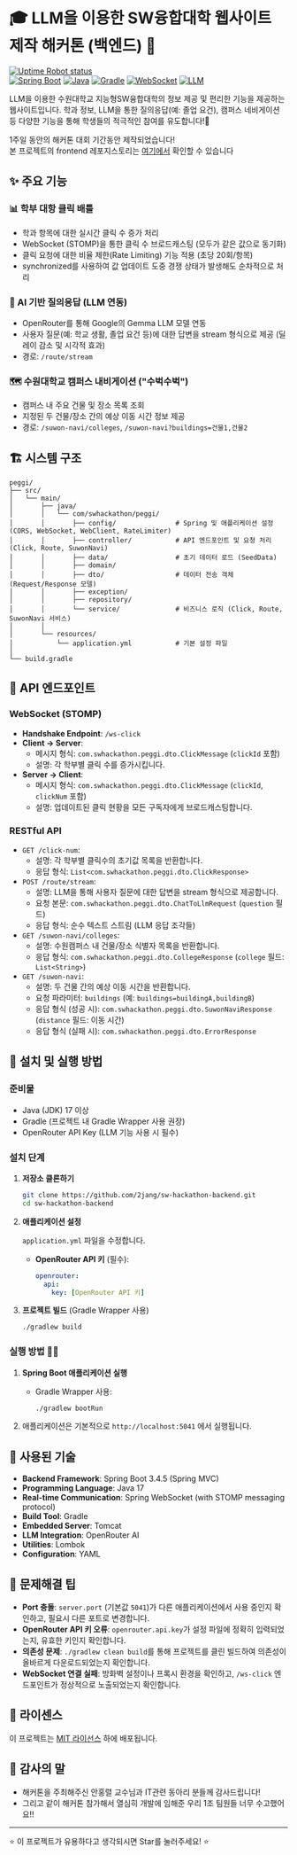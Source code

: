 # 🎓 LLM을 이용한 SW융합대학 웹사이트 제작 해커톤 (백엔드) 🏫

[![Uptime Robot status](https://img.shields.io/uptimerobot/status/m800668201-c738159d6dea0ef0205cad01?up_message=Online&down_message=Offline&style=for-the-badge&logo=uptimerobot&logoColor=white&label=status&labelColor=065f46&color=10b981)](https://uswai.2jang.me)  
[![Spring Boot](https://img.shields.io/badge/Spring%20Boot-3.4.5-6DB33F?style=for-the-badge&logo=springboot&logoColor=white)](https://spring.io/projects/spring-boot)
[![Java](https://img.shields.io/badge/Java-17-ED8B00?style=for-the-badge&logo=openjdk&logoColor=white)](https://www.java.com/)
[![Gradle](https://img.shields.io/badge/Gradle-8.13-02303A?style=for-the-badge&logo=gradle&logoColor=white)](https://gradle.org/)
[![WebSocket](https://img.shields.io/badge/WebSocket-STOMP-blue?style=for-the-badge&logo=socketdotio&logoColor=white)](https://stomp.github.io/)
[![LLM](https://img.shields.io/badge/LLM-OpenRouter-9cf?style=for-the-badge&logo=openai&logoColor=white)](https://openrouter.ai/)

LLM을 이용한 수원대학교 지능형SW융합대학의 정보 제공 및 편리한 기능을 제공하는 웹사이트입니다. 학과 정보, LLM을 통한 질의응답(예: 졸업 요건), 캠퍼스 네비게이션 등 다양한 기능을 통해 학생들의 적극적인 참여를 유도합니다!🚀

1주일 동안의 해커톤 대회 기간동안 제작되었습니다!  
본 프로젝트의 frontend 레포지스토리는 [여기에서](https://github.com/2jang/sw-hackathon-react) 확인할 수 있습니다

## ✨ 주요 기능

### 📊 학부 대항 클릭 배틀
* 학과 항목에 대한 실시간 클릭 수 증가 처리
* WebSocket (STOMP)을 통한 클릭 수 브로드캐스팅 (모두가 같은 값으로 동기화)
* 클릭 요청에 대한 비율 제한(Rate Limiting) 기능 적용 (초당 20회/항목)
* synchronized를 사용하여 값 업데이트 도중 경쟁 상태가 발생해도 순차적으로 처리

### 💬 AI 기반 질의응답 (LLM 연동)
* OpenRouter를 통해 Google의 Gemma LLM 모델 연동
* 사용자 질문(예: 학교 생활, 졸업 요건 등)에 대한 답변을 stream 형식으로 제공 (딜레이 감소 및 시각적 효과)
* 경로: `/route/stream`

### 🗺️ 수원대학교 캠퍼스 내비게이션 ("수벅수벅")
* 캠퍼스 내 주요 건물 및 장소 목록 조회
* 지정된 두 건물/장소 간의 예상 이동 시간 정보 제공
* 경로: `/suwon-navi/colleges`, `/suwon-navi?buildings=건물1,건물2`

## 🏗️ 시스템 구조

```
peggi/
├── src/
│   └── main/
│       ├── java/
│       │   └── com/swhackathon/peggi/
│       │       ├── config/               # Spring 및 애플리케이션 설정 (CORS, WebSocket, WebClient, RateLimiter)
│       │       ├── controller/           # API 엔드포인트 및 요청 처리 (Click, Route, SuwonNavi)
│       │       ├── data/                 # 초기 데이터 로드 (SeedData)
│       │       ├── domain/
│       │       ├── dto/                  # 데이터 전송 객체 (Request/Response 모델)
│       │       ├── exception/
│       │       ├── repository/
│       │       └── service/              # 비즈니스 로직 (Click, Route, SuwonNavi 서비스)
│       │
│       └── resources/
│           └── application.yml           # 기본 설정 파일
│
└── build.gradle
```

## 🔄 API 엔드포인트

### WebSocket (STOMP)

* **Handshake Endpoint**: `/ws-click`
* **Client → Server**:
    * 메시지 형식: `com.swhackathon.peggi.dto.ClickMessage` (`clickId` 포함)
    * 설명: 각 학부별 클릭 수를 증가시킵니다.
* **Server → Client**:
    * 메시지 형식: `com.swhackathon.peggi.dto.ClickMessage` (`clickId`, `clickNum` 포함)
    * 설명: 업데이트된 클릭 현황을 모든 구독자에게 브로드캐스팅합니다.

### RESTful API
* `GET /click-num`:
    * 설명: 각 학부별 클릭수의 초기값 목록을 반환합니다.
    * 응답 형식: `List<com.swhackathon.peggi.dto.ClickResponse>`
* `POST /route/stream`:
    * 설명: LLM을 통해 사용자 질문에 대한 답변을 stream 형식으로 제공합니다.
    * 요청 본문: `com.swhackathon.peggi.dto.ChatToLlmRequest` (`question` 필드)
    * 응답 형식: 순수 텍스트 스트림 (LLM 응답 조각들)
* `GET /suwon-navi/colleges`:
    * 설명: 수원캠퍼스 내 건물/장소 식별자 목록을 반환합니다.
    * 응답 형식: `com.swhackathon.peggi.dto.CollegeResponse` (`college` 필드: `List<String>`)
* `GET /suwon-navi`:
    * 설명: 두 건물 간의 예상 이동 시간을 반환합니다.
    * 요청 파라미터: `buildings` (예: `buildings=buildingA,buildingB`)
    * 응답 형식 (성공 시): `com.swhackathon.peggi.dto.SuwonNaviResponse` (`distance` 필드: 이동 시간)
    * 응답 형식 (실패 시): `com.swhackathon.peggi.dto.ErrorResponse`

## 🚀 설치 및 실행 방법

### 준비물

* Java (JDK) 17 이상
* Gradle (프로젝트 내 Gradle Wrapper 사용 권장)
* OpenRouter API Key (LLM 기능 사용 시 필수)

### 설치 단계

1.  **저장소 클론하기**
    ```bash
    git clone https://github.com/2jang/sw-hackathon-backend.git
    cd sw-hackathon-backend
    ```

2. **애플리케이션 설정**

    `application.yml` 파일을 수정합니다.

    * **OpenRouter API 키** (필수):
        ```yaml
        openrouter:
          api:
            key: [OpenRouter API 키]
        ```

3. **프로젝트 빌드** (Gradle Wrapper 사용)
    ```bash
    ./gradlew build
    ```

### 실행 방법 🏃‍♀️

1.  **Spring Boot 애플리케이션 실행**
    * Gradle Wrapper 사용:
        ```bash
        ./gradlew bootRun
        ```

2.  애플리케이션은 기본적으로 `http://localhost:5041` 에서 실행됩니다.

## 🧩 사용된 기술

* **Backend Framework**: Spring Boot 3.4.5 (Spring MVC)
* **Programming Language**: Java 17
* **Real-time Communication**: Spring WebSocket (with STOMP messaging protocol)
* **Build Tool**: Gradle
* **Embedded Server**: Tomcat
* **LLM Integration**: OpenRouter AI
* **Utilities**: Lombok
* **Configuration**: YAML

## 🔧 문제해결 팁

* **Port 충돌**: `server.port` (기본값 `5041`)가 다른 애플리케이션에서 사용 중인지 확인하고, 필요시 다른 포트로 변경합니다.
* **OpenRouter API 키 오류**: `openrouter.api.key`가 설정 파일에 정확히 입력되었는지, 유효한 키인지 확인합니다.
* **의존성 문제**: `./gradlew clean build`를 통해 프로젝트를 클린 빌드하여 의존성이 올바르게 다운로드되었는지 확인합니다.
* **WebSocket 연결 실패**: 방화벽 설정이나 프록시 환경을 확인하고, `/ws-click` 엔드포인트가 정상적으로 노출되었는지 확인합니다.

## 📝 라이센스

이 프로젝트는 [MIT 라이선스](LICENSE) 하에 배포됩니다.

## 🙏 감사의 말

* 해커톤을 주최해주신 안홍렬 교수님과 IT관련 동아리 분들께 감사드립니다!
* 그리고 같이 해커톤 참가해서 열심히 개발에 임해준 우리 1조 팀원들 너무 수고했어요!!

---

⭐ 이 프로젝트가 유용하다고 생각되시면 Star를 눌러주세요! ⭐
